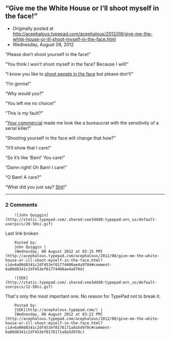 ## “Give me the White House or I’ll shoot myself in the face!”

 * Originally posted at http://acephalous.typepad.com/acephalous/2012/08/give-me-the-white-house-or-ill-shoot-myself-in-the-face.html
 * Wednesday, August 08, 2012



“Please don’t shoot yourself in the face!”

“You think I won’t shoot myself in the face? Because I will!”

“I know you like to [shoot people in the face](http://en.wikipedia.org/wiki/Harry\_Whittington) but please don’t!”

“I’m gonna!”

“Why would you?”

“You left me no choice!”

“This is my fault?”

“[Your commercial](http://www.politico.com/blogs/burns-haberman/2012/08/priorities-ad-ties-romney-to-lost-health-insurance-131276.html) made me look like a bureaucrat with the sensitivity of a serial killer!”

“Shooting yourself in the face will change that how?”

“It’ll show that I care!”

“So it’s like ‘Bam!’ You care!”

“Damn right! Oh Bam! I care!”

“O Bam! A care?”

“What did you just say? [Shit](http://www.politico.com/news/stories/0812/79482.html)!”

		

* * *

### 2 Comments 

		

                
[]()

	

		![John Quiggin](http://static.typepad.com/.shared:vee3ddd0:typepad:en\_us/default-userpics/20-50si.gif)
	

	

		

Last link broken

	

		Posted by:
		John Quiggin |
		[Wednesday, 08 August 2012 at 03:15 PM](http://acephalous.typepad.com/acephalous/2012/08/give-me-the-white-house-or-ill-shoot-myself-in-the-face.html?cid=6a00d8341c2df453ef01774400ae4a970d#comment-6a00d8341c2df453ef01774400ae4a970d)

[]()

	

		![SEK](http://static.typepad.com/.shared:vee3ddd0:typepad:en\_us/default-userpics/12-50si.gif)
	

	

		

That's only the most important one. No reason for TypePad not to break it.

	

		Posted by:
		[SEK](http://acephalous.typepad.com/) |
		[Wednesday, 08 August 2012 at 03:22 PM](http://acephalous.typepad.com/acephalous/2012/08/give-me-the-white-house-or-ill-shoot-myself-in-the-face.html?cid=6a00d8341c2df453ef0176171a8a5d970c#comment-6a00d8341c2df453ef0176171a8a5d970c)

		

        